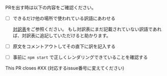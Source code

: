 PRを出す時は以下の内容をご確認ください。

- [ ] できるだけ他の場所で使われている訳語にあわせる

    [対訳表](https://github.com/elm-jp/guide/blob/master/book/about_translation.md)をご参照ください。
    もし対訳表にまだ記載されていない訳語であれば、対訳表に追記していただけると助かります。

- [ ] 原文をコメントアウトしてその直下に訳を記入する
- [ ] 事前に `npm start` で正しくレンダリングできていることを確認する

This PR closes #XX (対応するissue番号に変えてください)
